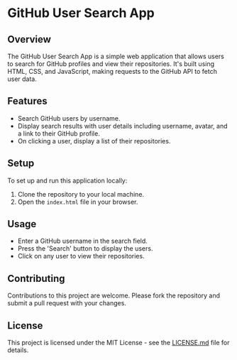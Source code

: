 # GitHub User Search App

## Overview
The GitHub User Search App is a simple web application that allows users to search for GitHub profiles and view their repositories. It's built using HTML, CSS, and JavaScript, making requests to the GitHub API to fetch user data.

## Features
- Search GitHub users by username.
- Display search results with user details including username, avatar, and a link to their GitHub profile.
- On clicking a user, display a list of their repositories.

## Setup
To set up and run this application locally:

1. Clone the repository to your local machine.
2. Open the `index.html` file in your browser.

## Usage
- Enter a GitHub username in the search field.
- Press the 'Search' button to display the users.
- Click on any user to view their repositories.

## Contributing
Contributions to this project are welcome. Please fork the repository and submit a pull request with your changes.

## License
This project is licensed under the MIT License - see the [LICENSE.md](LICENSE.md) file for details.
